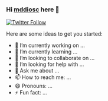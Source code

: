 ### Hi [mddiosc][website] here 👋

[![Twitter Follow](https://img.shields.io/twitter/follow/mddiosc?color=%231DA1F2&label=mddiosc&logo=twitter&style=flat-square)](https://twitter.com/mddiosc)

Here are some ideas to get you started:

- 🔭 I’m currently working on ...
- 🌱 I’m currently learning ...
- 👯 I’m looking to collaborate on ...
- 🤔 I’m looking for help with ...
- 💬 Ask me about ...
- 📫 How to reach me: ...
- 😄 Pronouns: ...
- ⚡ Fun fact: ...

<!-- Links -->

[website]: https://migueldedioscalles.com
